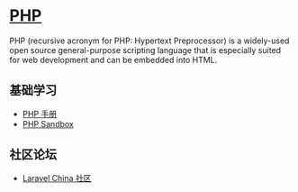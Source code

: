 # [PHP](https://openset.github.io/PHP/)
PHP (recursive acronym for PHP: Hypertext Preprocessor) is a widely-used open source general-purpose scripting language that is especially suited for web development and can be embedded into HTML.

## 基础学习
  - [PHP 手册](http://php.net/manual/zh/)
  - [PHP Sandbox](http://sandbox.onlinephpfunctions.com/)

## 社区论坛
  - [Laravel China 社区](https://laravel-china.org/)
